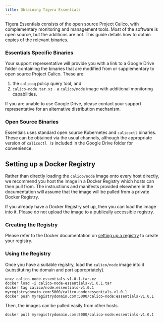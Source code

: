 ```yaml
---
title: Obtaining Tigera Essentials
---
```


Tigera Essentials consists of the open source Project Calico, with
complementary monitoring and management tools.  Most of the software is open
source, but the additions are not.  This guide details how to obtain copies of
the relevant binaries.

### Essentials Specific Binaries

Your support representative will provide you with a link to a Google Drive folder
containing the binaries that are modified from or supplementary to open source
Project Calico.  These are:

1. the `calicoq` policy query tool, and
2. `calico-node.tar.xz` - a `calico/node` image with additional monitoring capabilities.

If you are unable to use Google Drive, please contact your support representative
for an alternative distribution mechanism.

### Open Source Binaries

Essentials uses standard open source Kubernetes and `calicoctl` binaries.  These
can be obtained via the usual channels, although the appropriate version of
`calicoctl ` is included in the Google Drive folder for convenience.

## Setting up a Docker Registry

Rather than directly loading the `calico/node` image onto every host directly,
we recommend you host the image in a Docker Registry which hosts can then pull
from.  The instructions and manifests provided elsewhere in the documentation 
will assume that the image will be pulled from a private Docker Registry.

If you already have a Docker Registry set up, then you can load the image into it.
Please do not upload the image to a publically accessible registry.

### Creating the Registry

Please refer to the Docker documentation on [setting up a registry](https://docs.docker.com/registry/deploying/#running-a-domain-registry)
to create your registry.

### Using the Registry

Once you have a suitable registry, load the `calico/node` image into it (substituting
the domain and port appropriately).
```
unxz calico-node-essentials-v1.0.1.tar.xz
docker load -i calico-node-essentials-v1.0.1.tar
docker tag calico/node:essentials-v1.0.1 myregistrydomain.com:5000/calico-node:essentials-v1.0.1
docker push myregistrydomain.com:5000/calico-node:essentials-v1.0.1
```

Then, the images can be pulled easily from other hosts.
```
docker pull myregistrydomain.com:5000/calico-node:essentials-v1.0.1
```
